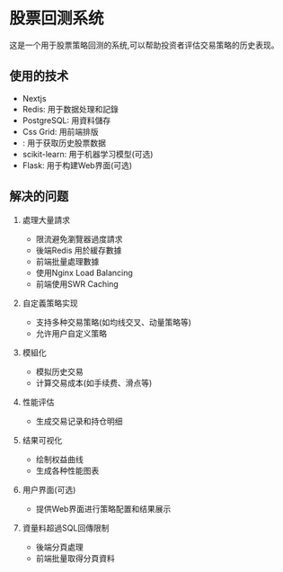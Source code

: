 # 股票回测系统

这是一个用于股票策略回测的系统,可以帮助投资者评估交易策略的历史表现。

## 使用的技术

- Nextjs
- Redis: 用于数据处理和記錄
- PostgreSQL: 用資料儲存
- Css Grid: 用前端排版
- : 用于获取历史股票数据
- scikit-learn: 用于机器学习模型(可选)
- Flask: 用于构建Web界面(可选)

## 解决的问题
1. 處理大量請求
   - 限流避免瀏覽器過度請求
   - 後端Redis 用於緩存數據
   - 前端批量處理數據
   - 使用Nginx Load Balancing
   - 前端使用SWR Caching

2. 自定義策略实现
   - 支持多种交易策略(如均线交叉、动量策略等)
   - 允许用户自定义策略

3. 模組化
   - 模拟历史交易
   - 计算交易成本(如手续费、滑点等)

4. 性能评估
   - 生成交易记录和持仓明细

5. 结果可视化
   - 绘制权益曲线
   - 生成各种性能图表

6. 用户界面(可选)
   - 提供Web界面进行策略配置和结果展示

7. 資量料超過SQL回傳限制
   - 後端分頁處理
   - 前端批量取得分頁資料